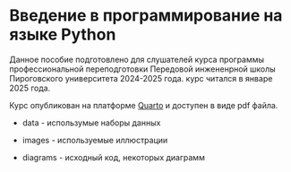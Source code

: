 # Введение в программирование на языке Python

Данное пособие подготовлено для слушателей курса программы профессиональной переподготовки Передовой инжененрной школы Пироговского университета 2024-2025 года. курс читался в январе 2025 года.

Курс опубликован на платформе [Quarto](https://stotoshka.quarto.pub/pish_bioinf/) и доступен в виде pdf файла.

-   data - использумые наборы данных

-   images - используемые иллюстрации

-   diagrams - исходный код, некоторых диаграмм

